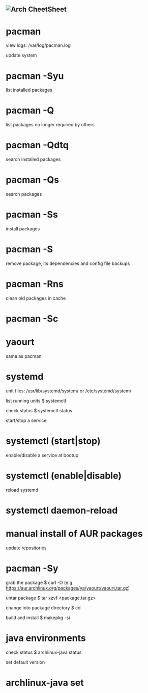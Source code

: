 ## <img src="https://img.shields.io/badge/-Archlinux-white?style=for-the-badge&logo=archlinux" alt="Arch" /> CheetSheet 

pacman
======

view logs: /var/log/pacman.log

update system
# pacman -Syu

list installed packages
# pacman -Q

list packages no longer required by others
# pacman -Qdtq

search installed packages
# pacman -Qs <name>

search packages
# pacman -Ss <name>

install packages
# pacman -S <name>

remove package, its dependencies and config file backups
# pacman -Rns <name>

clean old packages in cache
# pacman -Sc

yaourt
======

same as pacman

systemd
=======

unit files: /usr/lib/systemd/system/ or /etc/systemd/system/

list running units
$ systemctl

check status
$ systemctl status <unit>

start/stop a service
# systemctl (start|stop) <unit>

enable/disable a service at bootup
# systemctl (enable|disable) <unit>

reload systemd
# systemctl daemon-reload

manual install of AUR packages
==============================

update repositories
# pacman -Sy

grab the package
$ curl -O <url> (e.g. https://aur.archlinux.org/packages/ya/yaourt/yaourt.tar.gz)

untar package
$ tar xzvf <package.tar.gz>

change into package directory
$ cd <package>

build and install
$ makepkg -si

java environments
=================

check status
$ archlinux-java status

set default version
# archlinux-java set <version>
